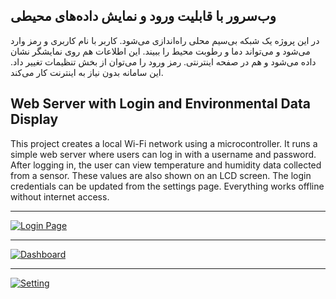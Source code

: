 ##  وب‌سرور با قابلیت ورود و نمایش داده‌های محیطی

در این پروژه یک شبکه بی‌سیم محلی راه‌اندازی می‌شود. کاربر با نام کاربری و رمز وارد می‌شود و می‌تواند دما و رطوبت محیط را ببیند.
 این اطلاعات هم روی نمایشگر نشان داده می‌شود و هم در صفحه اینترنتی. رمز ورود را می‌توان از بخش تنظیمات تغییر داد.
این سامانه بدون نیاز به اینترنت کار می‌کند.

##  Web Server with Login and Environmental Data Display

This project creates a local Wi-Fi network using a microcontroller. It runs a simple web server where users can log in with a username and password.
After logging in, the user can view temperature and humidity data collected from a sensor. These values are also shown on an LCD screen.
The login credentials can be updated from the settings page. Everything works offline without internet access.

---

[![Login Page](https://i.postimg.cc/dtD8LDX3/Screenshot-2025-05-08-223913.png)](https://postimg.cc/VdQShszP)

---

[![Dashboard](https://i.postimg.cc/HxpMHLXp/Screenshot-2025-05-08-223929.png)](https://postimg.cc/3ycNFYt6)

---

[![Setting](https://i.postimg.cc/qqqChZ1S/Screenshot-2025-05-08-223943.png)](https://postimg.cc/JHwhSKV5)



